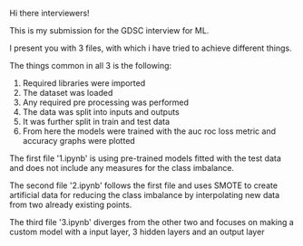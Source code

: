 Hi there interviewers!  

This is my submission for the GDSC interview for ML.  

I present you with 3 files, with which i have tried to achieve different things.  

The things common in all 3 is the following:  
1. Required libraries were imported
2. The dataset was loaded
3. Any required pre processing was performed
4. The data was split into inputs and outputs
5. It was further split in train and test data
6. From here the models were trained with the auc roc loss metric and accuracy graphs were plotted

The first file '1.ipynb' is using pre-trained models fitted with the test data and does not include any measures for the class imbalance.  

The second file '2.ipynb' follows the first file and uses SMOTE to create artificial data for reducing the class imbalance by interpolating new data from two already existing points.  

The third file '3.ipynb' diverges from the other two and focuses on making a custom model with a input layer, 3 hidden layers and an output layer 
